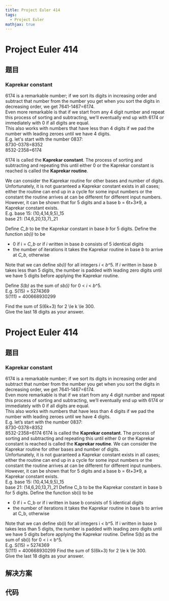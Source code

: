 ```yaml
---
title: Project Euler 414
tags:
  - Project Euler
mathjax: true
---
```

<escape><!-- more --></escape>
    
# Project Euler 414
## 题目
### Kaprekar constant


6174 is a remarkable number; if we sort its digits in increasing order and subtract that number from the number you get when you sort the digits in decreasing order, we get 7641-1467=6174.<br />
Even more remarkable is that if we start from any 4 digit number and repeat this process of sorting and subtracting, we'll eventually end up with 6174 or immediately with 0 if all digits are equal.<br /> 
This also works with numbers that have less than 4 digits if we pad the number with leading zeroes until we have 4 digits.<br />
E.g. let's start with the number 0837:<br />
8730-0378=8352<br />
8532-2358=6174


6174 is called the <b>Kaprekar constant</b>. The process of sorting and subtracting and repeating this until either 0 or the Kaprekar constant is reached is called the <b>Kaprekar routine</b>.


We can consider the Kaprekar routine for other bases and number of digits.<br /> 
Unfortunately, it is not guaranteed a Kaprekar constant exists in all cases; either the routine can end up in a cycle for some input numbers or the constant the routine arrives at can be different for different input numbers.<br />
However, it can be shown that for 5 digits and a base b = 6t+3≠9, a Kaprekar constant exists.<br />
E.g. base 15: (10,4,14,9,5)_15<br />
base 21: (14,6,20,13,7)_21

Define <var>C_b</var> to be the Kaprekar constant in base <var>b</var> for 5 digits.
Define the function <var>sb(i)</var> to be
<ul><li> 0 if i = <var>C_b</var> or if <var>i</var> written in base <var>b</var> consists of 5 identical digits
</li><li> the number of iterations it takes the Kaprekar routine in base <var>b</var> to arrive at <var>C_b</var>, otherwise
</li></ul>
Note that we can define <var>sb(i)</var> for all integers <var>i</var> < <var>b</var>^5. If <var>i</var> written in base <var>b</var> takes less than 5 digits, the number is padded with leading zero digits until we have 5 digits before applying the Kaprekar routine.


Define <var>S(b)</var> as the sum of <var>sb(i)</var> for 0 < <var>i</var> < <var>b</var>^5.<br />
E.g. S(15) = 5274369<br /> 
S(111) = 400668930299


Find the sum of S(6k+3) for 2 \le k \le 300.<br />
Give the last 18 digits as your answer.




# Project Euler 414
## 题目
### Kaprekar constant

6174 is a remarkable number; if we sort its digits in increasing order and subtract that number from the number you get when you sort the digits in decreasing order, we get 7641-1467=6174.<br>Even more remarkable is that if we start from any 4 digit number and repeat this process of sorting and subtracting, we’ll eventually end up with 6174 or immediately with 0 if all digits are equal.<br>This also works with numbers that have less than 4 digits if we pad the number with leading zeroes until we have 4 digits.<br>E.g. let’s start with the number 0837:<br>8730-0378=8352<br>8532-2358=6174
6174 is called the **Kaprekar constant**. The process of sorting and subtracting and repeating this until either 0 or the Kaprekar constant is reached is called the **Kaprekar routine**.
We can consider the Kaprekar routine for other bases and number of digits.<br>Unfortunately, it is not guaranteed a Kaprekar constant exists in all cases; either the routine can end up in a cycle for some input numbers or the constant the routine arrives at can be different for different input numbers.<br>However, it can be shown that for 5 digits and a base b = 6t+3≠9, a Kaprekar constant exists.<br>E.g. base 15: (10,4,14,9,5)_15<br>base 21: (14,6,20,13,7)_21
Define C_b to be the Kaprekar constant in base b for 5 digits. Define the function sb(i) to be
<ul>
<li>0 if i = C_b or if i written in base b consists of 5 identical digits</li>
<li>the number of iterations it takes the Kaprekar routine in base b to arrive at C_b, otherwise</li>
</ul>
Note that we can define sb(i) for all integers i < b^5. If i written in base b takes less than 5 digits, the number is padded with leading zero digits until we have 5 digits before applying the Kaprekar routine.
Define S(b) as the sum of sb(i) for 0 < i < b^5.<br>E.g. S(15) = 5274369<br>S(111) = 400668930299
Find the sum of S(6k+3) for 2 \le k \le 300.<br>Give the last 18 digits as your answer.


## 解决方案


## 代码


